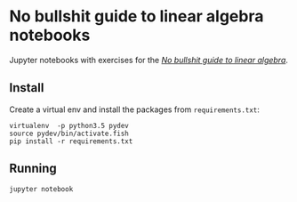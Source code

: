 No bullshit guide to linear algebra notebooks
=============================================
Jupyter notebooks with exercises for the [*No bullshit guide to linear algebra*](https://gum.co/noBSLA).


Install
-------
Create a virtual env and install the packages from `requirements.txt`:

    virtualenv  -p python3.5 pydev
    source pydev/bin/activate.fish
    pip install -r requirements.txt


Running
-------

    jupyter notebook


